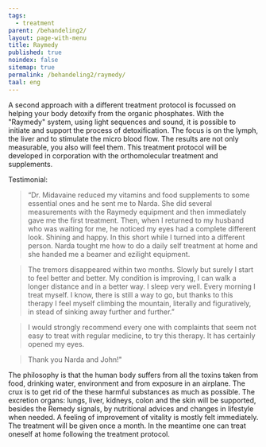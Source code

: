 ```yaml
---
tags:
  - treatment
parent: /behandeling2/
layout: page-with-menu
title: Raymedy
published: true
noindex: false
sitemap: true
permalink: /behandeling2/raymedy/
taal: eng
---
```


A second approach with a different treatment protocol is focussed on helping your body detoxify
from the organic phosphates. With the "Raymedy" system, using light sequences and sound, it is possible to initiate and support the process of detoxification. The focus is on the lymph, the liver and to stimulate the micro blood flow. The results are not only measurable, you also will feel them. This treatment protocol will be developed in corporation with the orthomolecular treatment and supplements.

Testimonial:  

>“Dr. Midavaine reduced my vitamins and food supplements to some essential ones and he sent me to Narda. She did several measurements with the Raymedy equipment and then immediately gave me the first treatment. Then, when I returned to my husband who was waiting for me, he noticed my eyes had a complete different look. Shining and happy. In this short while I turned into a different person. Narda tought me how to do a daily self treatment at home and she handed me a beamer and ezilight equipment. 

>The tremors disappeared within two months. Slowly but surely I start to feel better and better. My condition is improving, I can walk a longer distance and in a better way. I sleep very well. Every morning I treat myself. I know, there is still a way to go, but thanks to this therapy I feel myself climbing the mountain, literally and figuratively, in stead of sinking away further and further.”

>I would strongly recommend every one with complaints that seem not easy to treat with regular medicine, to try this therapy. It has certainly opened my eyes.  

>Thank you Narda and John!"  

The philosophy is that the human body suffers from all the toxins taken from food, drinking water, environment and from exposure in an airplane. The crux is to get rid of the these harmful substances as much as possible. The excretion organs: lungs, liver, kidneys, colon and the skin will be supported, besides the Remedy signals, by nutritional advices and changes in lifestyle when needed. A feeling of improvement of vitality is mostly felt immediately. The treatment will be given once a month. In the meantime one can treat oneself at home following the treatment protocol.
